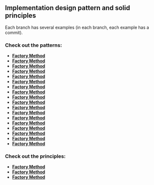 ## Implementation design pattern and solid principles

Each branch has several examples (in each branch, each example has a commit).


### Check out the patterns:

- **[Factory Method](https://github.com/hosseini-pouria/DDP/tree/Factory-Method)**
- **[Factory Method](https://github.com/hosseini-pouria/DDP/tree/Flyweight)**
- **[Factory Method](https://github.com/hosseini-pouria/DDP/tree/Mediator)**
- **[Factory Method](https://github.com/hosseini-pouria/DDP/tree/Visitor)**
- **[Factory Method](https://github.com/hosseini-pouria/DDP/tree/abstractFactory)**
- **[Factory Method](https://github.com/hosseini-pouria/DDP/tree/adapter)**
- **[Factory Method](https://github.com/hosseini-pouria/DDP/tree/bridge)**
- **[Factory Method](https://github.com/hosseini-pouria/DDP/tree/builder)**
- **[Factory Method](https://github.com/hosseini-pouria/DDP/tree/chainOfresponsibilit)**
- **[Factory Method](https://github.com/hosseini-pouria/DDP/tree/command)**
- **[Factory Method](https://github.com/hosseini-pouria/DDP/tree/composite)**
- **[Factory Method](https://github.com/hosseini-pouria/DDP/tree/decorator)**
- **[Factory Method](https://github.com/hosseini-pouria/DDP/tree/facade)**
- **[Factory Method](https://github.com/hosseini-pouria/DDP/tree/observer)**
- **[Factory Method](https://github.com/hosseini-pouria/DDP/tree/proxy)**
- **[Factory Method](https://github.com/hosseini-pouria/DDP/tree/state)**
- **[Factory Method](https://github.com/hosseini-pouria/DDP/tree/strategy)**
- **[Factory Method](https://github.com/hosseini-pouria/DDP/tree/templateMethod)**


### Check out the principles:
  
- **[Factory Method](https://github.com/hosseini-pouria/DDP/tree/solid)**
- **[Factory Method](https://github.com/hosseini-pouria/DDP/tree/YAGNI-Repositories)**
- **[Factory Method](https://github.com/hosseini-pouria/DDP/tree/Tell-Dont-Ask)**

